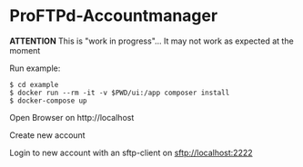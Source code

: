 # ProFTPd-Accountmanager

**ATTENTION**
This is "work in progress"... It may not work as expected at the moment


Run example:

    $ cd example
    $ docker run --rm -it -v $PWD/ui:/app composer install
    $ docker-compose up

Open Browser on http://localhost

Create new account

Login to new account with an sftp-client on <sftp://localhost:2222>
